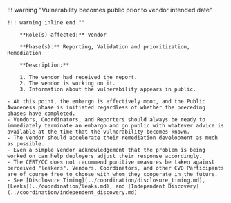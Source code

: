 <a name="11"></a>
!!! warning "Vulnerability becomes public prior to vendor intended date"

    !!! warning inline end ""

        **Role(s) affected:** Vendor

        **Phase(s):** Reporting, Validation and prioritization, Remediation

        **Description:**

        1. The vendor had received the report.
        2. The vendor is working on it.
        3. Information about the vulnerability appears in public.

    - At this point, the embargo is effectively moot, and the Public Awareness phase is initiated regardless of whether the preceding phases have completed.
    - Vendors, Coordinators, and Reporters should always be ready to immediately terminate an embargo and go public with whatever advice is available at the time that the vulnerability becomes known.
    - The Vendor should accelerate their remediation development as much as possible.
    - Even a simple Vendor acknowledgement that the problem is being worked on can help deployers adjust their response accordingly.
    - The CERT/CC does not recommend punitive measures be taken against perceived "leakers". Vendors, Coordinators, and other CVD Participants are of course free to choose with whom they cooperate in the future.
    - See [Disclosure Timing](../coordination/disclosure_timing.md), [Leaks](../coordination/leaks.md), and [Independent Discovery](../coordination/independent_discovery.md)
